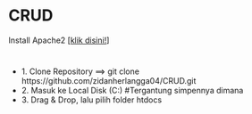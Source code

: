 # CRUD 

Install Apache2 [[klik disini!](https://httpd.apache.org/)]

# 
<ul>
  <li>1. Clone Repository ==> git clone https://github.com/zidanherlangga04/CRUD.git</li>
  <li>2. Masuk ke Local Disk (C:) #Tergantung simpennya dimana</li>
  <li>3. Drag & Drop, lalu pilih folder htdocs</li>
</ul>
